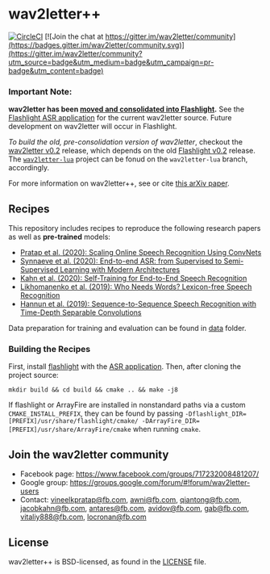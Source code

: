 # wav2letter++

[![CircleCI](https://circleci.com/gh/facebookresearch/wav2letter.svg?style=svg)](https://circleci.com/gh/facebookresearch/wav2letter)
[![Join the chat at https://gitter.im/wav2letter/community](https://badges.gitter.im/wav2letter/community.svg)](https://gitter.im/wav2letter/community?utm_source=badge&utm_medium=badge&utm_campaign=pr-badge&utm_content=badge)

### Important Note:
**wav2letter has been [moved and consolidated into Flashlight](https://github.com/facebookresearch/flashlight).** See the [Flashlight ASR application](https://github.com/facebookresearch/flashlight/tree/master/flashlight/app/asr) for the current wav2letter source. Future development on wav2letter will occur in Flashlight.

*To build the old, pre-consolidation version of wav2letter*, checkout the [wav2letter v0.2](https://github.com/facebookresearch/wav2letter/releases/tag/v0.2) release, which depends on the old [Flashlight v0.2](https://github.com/facebookresearch/flashlight/releases/tag/v0.2) release. The [`wav2letter-lua`](https://github.com/facebookresearch/wav2letter/tree/wav2letter-lua) project can be fonud on the `wav2letter-lua` branch, accordingly.

For more information on wav2letter++, see or cite [this arXiv paper](https://arxiv.org/abs/1812.07625).

## Recipes
This repository includes recipes to reproduce the following research papers as well as **pre-trained** models:
- [Pratap et al. (2020): Scaling Online Speech Recognition Using ConvNets](recipes/streaming_convnets/)
- [Synnaeve et al. (2020): End-to-end ASR: from Supervised to Semi-Supervised Learning with Modern Architectures](recipes/sota/2019)
- [Kahn et al. (2020): Self-Training for End-to-End Speech Recognition](recipes/self_training)
- [Likhomanenko et al. (2019): Who Needs Words? Lexicon-free Speech Recognition](recipes/lexicon_free/)
- [Hannun et al. (2019): Sequence-to-Sequence Speech Recognition with Time-Depth Separable Convolutions](recipes/seq2seq_tds/)

Data preparation for training and evaluation can be found in [data](data) folder.

### Building the Recipes

First, install [flashlight](https://github.com/facebookresearch/flashlight) with the [ASR application](https://github.com/facebookresearch/flashlight/tree/master/flashlight/app/asr). Then, after cloning the project source:
```
mkdir build && cd build && cmake .. && make -j8
```
If flashlight or ArrayFire are installed in nonstandard paths via a custom `CMAKE_INSTALL_PREFIX`, they can be found by passing `-Dflashlight_DIR=[PREFIX]/usr/share/flashlight/cmake/ -DArrayFire_DIR=[PREFIX]/usr/share/ArrayFire/cmake` when running `cmake`.

## Join the wav2letter community
* Facebook page: https://www.facebook.com/groups/717232008481207/
* Google group: https://groups.google.com/forum/#!forum/wav2letter-users
* Contact: vineelkpratap@fb.com, awni@fb.com, qiantong@fb.com, jacobkahn@fb.com, antares@fb.com, avidov@fb.com, gab@fb.com, vitaliy888@fb.com, locronan@fb.com

## License
wav2letter++ is BSD-licensed, as found in the [LICENSE](LICENSE) file.
